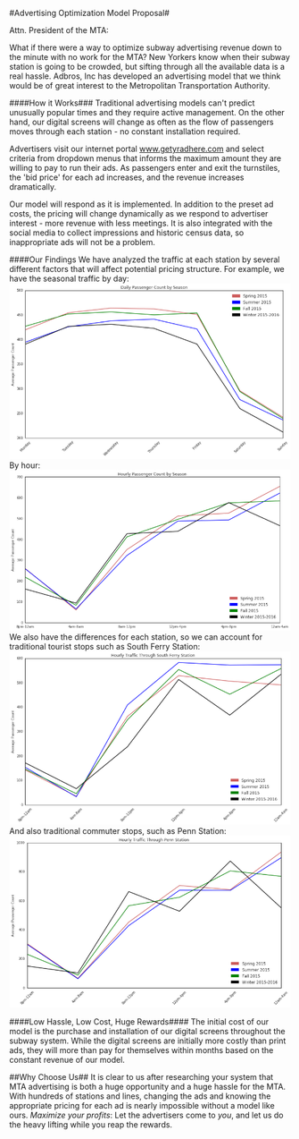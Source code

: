 
#Advertising Optimization Model Proposal#

Attn. President of the MTA:

What if there were a way to optimize subway advertising revenue down to the minute with no work for the MTA? New Yorkers know when their subway station is going to be crowded, but sifting through all the available data is a real hassle. 
Adbros, Inc has developed an advertising model that we think would be of great interest to the Metropolitan Transportation Authority.

####How it Works###
Traditional advertising models can't predict unusually popular times and they require active management. On the other hand, our digital screens will change as often as the flow of passengers moves through each station - no constant installation required. 

Advertisers visit our internet portal www.getyradhere.com and select criteria from dropdown menus that informs the maximum amount they are willing to pay to run their ads. As passengers enter and exit the turnstiles, the 'bid price' for each ad increases, and the revenue increases dramatically. 

Our model will respond as it is implemented. In addition to the preset ad costs, the pricing will change dynamically as we respond to advertiser interest - more revenue with less meetings. It is also integrated with the social media to collect impressions and historic census data, so inappropriate ads will not be a problem.

####Our Findings
We have analyzed the traffic at each station by several different factors that will affect potential pricing structure. For example, we have the seasonal traffic by day:
![Daily Traffic by Season](/plots/daily_season.png)
By hour:
![Hourly Traffic by Season](/plots/hourly_season.png)
We also have the differences for each station, so we can account for traditional tourist stops such as South Ferry Station:
![South Ferry Station by Season](/plots/ferry_hourly.png)
And also traditional commuter stops, such as Penn Station:
![Penn Station by Season](/plots/penn_hourly.png)

####Low Hassle, Low Cost, Huge Rewards####
The initial cost of our model is the purchase and installation of our digital screens throughout the subway system. While the digital screens are initially more costly than print ads, they will more than pay for themselves within months based on the constant revenue of our model. 

##Why Choose Us##
It is clear to us after researching your system that MTA advertising is both a huge opportunity and a huge hassle for the MTA. With hundreds of stations and lines, changing the ads and knowing the appropriate pricing for each ad is nearly impossible without a model like ours. _Maximize your profits_: Let the advertisers come to _you_, and let us do the heavy lifting while you reap the rewards.
